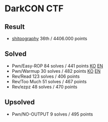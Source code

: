 # DarkCON CTF

## Result

+ [shitpography](https://ctftime.org/team/142799) 36th / 4406.000 points

## Solved

+ Pwn/Easy-ROP  84 solves / 441 points [KO](https://github.com/white-l0tus/2021_CTF/blob/main/DarkCON/Easy-ROP/Writeup_KO.md) [EN](https://github.com/white-l0tus/2021_CTF/blob/main/DarkCON/Easy-ROP/Writeup_EN.md)
+ Pwn/Warmup 30 solves / 482 points [KO](https://github.com/white-l0tus/2021_CTF/blob/main/DarkCON/Warmup/Writeup_KO.md) [EN](https://github.com/white-l0tus/2021_CTF/blob/main/DarkCON/Warmup/Writeup_EN.md)
+ Rev/Read 123 solves / 406 points
+ Rev/Too Much 51 solves / 467 points
+ Rev/ezpz 48 solves / 470 points

## Upsolved

+ Pwn/NO-OUTPUT 9 solves / 495 points